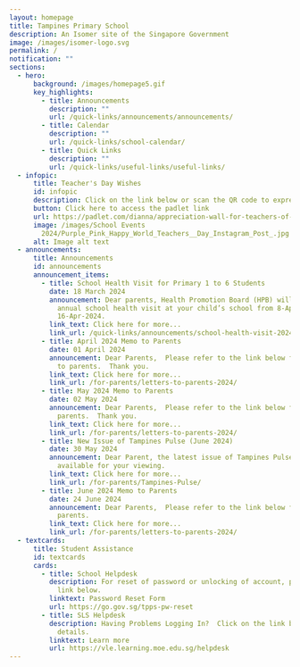```yaml
---
layout: homepage
title: Tampines Primary School
description: An Isomer site of the Singapore Government
image: /images/isomer-logo.svg
permalink: /
notification: ""
sections:
  - hero:
      background: /images/homepage5.gif
      key_highlights:
        - title: Announcements
          description: ""
          url: /quick-links/announcements/announcements/
        - title: Calendar
          description: ""
          url: /quick-links/school-calendar/
        - title: Quick Links
          description: ""
          url: /quick-links/useful-links/useful-links/
  - infopic:
      title: Teacher's Day Wishes
      id: infopic
      description: Click on the link below or scan the QR code to express your well-wishes
      button: Click here to access the padlet link
      url: https://padlet.com/dianna/appreciation-wall-for-teachers-of-tampines-primary-school-e1es9xa93xfjjfij
      image: /images/School Events
        2024/Purple_Pink_Happy_World_Teachers__Day_Instagram_Post_.jpg
      alt: Image alt text
  - announcements:
      title: Announcements
      id: announcements
      announcement_items:
        - title: School Health Visit for Primary 1 to 6 Students
          date: 18 March 2024
          announcement: Dear parents, Health Promotion Board (HPB) will be conducting
            annual school health visit at your child’s school from 8-Apr-2024 to
            16-Apr-2024.
          link_text: Click here for more...
          link_url: /quick-links/announcements/school-health-visit-2024/
        - title: April 2024 Memo to Parents
          date: 01 April 2024
          announcement: Dear Parents,  Please refer to the link below for the April memo
            to parents.  Thank you.
          link_text: Click here for more...
          link_url: /for-parents/letters-to-parents-2024/
        - title: May 2024 Memo to Parents
          date: 02 May 2024
          announcement: Dear Parents,  Please refer to the link below for the May memo to
            parents.  Thank you.
          link_text: Click here for more...
          link_url: /for-parents/letters-to-parents-2024/
        - title: New Issue of Tampines Pulse (June 2024)
          date: 30 May 2024
          announcement: Dear Parent, the latest issue of Tampines Pulse newsletter is
            available for your viewing.
          link_text: Click here for more...
          link_url: /for-parents/Tampines-Pulse/
        - title: June 2024 Memo to Parents
          date: 24 June 2024
          announcement: Dear Parents,  Please refer to the link below for the June memo to
            parents.
          link_text: Click here for more...
          link_url: /for-parents/letters-to-parents-2024/
  - textcards:
      title: Student Assistance
      id: textcards
      cards:
        - title: School Helpdesk
          description: For reset of password or unlocking of account, please click on the
            link below.
          linktext: Password Reset Form
          url: https://go.gov.sg/tpps-pw-reset
        - title: SLS Helpdesk
          description: Having Problems Logging In?  Click on the link below for further
            details.
          linktext: Learn more
          url: https://vle.learning.moe.edu.sg/helpdesk
---
```

